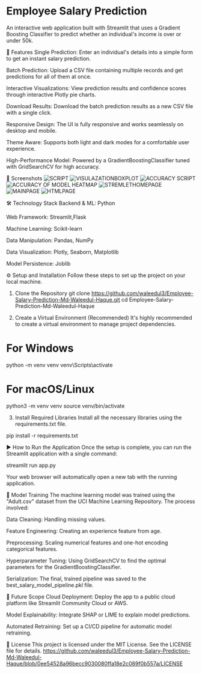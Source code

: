 # Employee Salary Prediction

An interactive web application built with Streamlit that uses a Gradient Boosting Classifier to predict whether an individual's income is over or under 50k.

🚀 Features
Single Prediction: Enter an individual's details into a simple form to get an instant salary prediction.

Batch Prediction: Upload a CSV file containing multiple records and get predictions for all of them at once.

Interactive Visualizations: View prediction results and confidence scores through interactive Plotly pie charts.

Download Results: Download the batch prediction results as a new CSV file with a single click.

Responsive Design: The UI is fully responsive and works seamlessly on desktop and mobile.

Theme Aware: Supports both light and dark modes for a comfortable user experience.

High-Performance Model: Powered by a GradientBoostingClassifier tuned with GridSearchCV for high accuracy.

📸 Screenshots
![SCRIPT](https://github.com/user-attachments/assets/7cc71ad9-a7b9-4189-a986-03da2df090a5)
![VISULAZATIONBOXPLOT](https://github.com/user-attachments/assets/e33d4101-c5a8-428b-aeac-a6ed53458fc3)
![ACCURACY SCRIPT](https://github.com/user-attachments/assets/6b4a8e3b-e161-47d3-8daf-6307c364d028)
![ACCURACY OF MODEL HEATMAP](https://github.com/user-attachments/assets/2e6924e3-cab6-43ae-873b-5528398f0c6f)
![STREMLETHOMEPAGE](https://github.com/user-attachments/assets/33e97bbc-1627-4ca8-b193-e676df7df211)
![MAINPAGE](https://github.com/user-attachments/assets/6d871c8b-afa1-41b0-b4d9-3827449396fd)
![HTMLPAGE](https://github.com/user-attachments/assets/22e644f2-84f3-436f-8040-ef70712b0dd5)




🛠️ Technology Stack
Backend & ML: Python

Web Framework: Streamlit,Flask

Machine Learning: Scikit-learn

Data Manipulation: Pandas, NumPy

Data Visualization: Plotly, Seaborn, Matplotlib

Model Persistence: Joblib

⚙️ Setup and Installation
Follow these steps to set up the project on your local machine.

1. Clone the Repository
git clone https://github.com/waleedul3/Employee-Salary-Prediction-Md-Waleedul-Haque.git
cd Employee-Salary-Prediction-Md-Waleedul-Haque

3. Create a Virtual Environment (Recommended)
It's highly recommended to create a virtual environment to manage project dependencies.

# For Windows
python -m venv venv
venv\Scripts\activate

# For macOS/Linux
python3 -m venv venv
source venv/bin/activate

3. Install Required Libraries
Install all the necessary libraries using the requirements.txt file.

pip install -r requirements.txt

▶️ How to Run the Application
Once the setup is complete, you can run the Streamlit application with a single command:

streamlit run app.py

Your web browser will automatically open a new tab with the running application.

🧠 Model Training
The machine learning model was trained using the "Adult.csv" dataset from the UCI Machine Learning Repository. The process involved:

Data Cleaning: Handling missing values.

Feature Engineering: Creating an experience feature from age.

Preprocessing: Scaling numerical features and one-hot encoding categorical features.

Hyperparameter Tuning: Using GridSearchCV to find the optimal parameters for the GradientBoostingClassifier.

Serialization: The final, trained pipeline was saved to the best_salary_model_pipeline.pkl file.

🌟 Future Scope
Cloud Deployment: Deploy the app to a public cloud platform like Streamlit Community Cloud or AWS.

Model Explainability: Integrate SHAP or LIME to explain model predictions.

Automated Retraining: Set up a CI/CD pipeline for automatic model retraining.

📜 License
This project is licensed under the MIT License. See the LICENSE file for details.
https://github.com/waleedul3/Employee-Salary-Prediction-Md-Waleedul-Haque/blob/0ee54528a96becc9030080ffa18e2c089f0b557a/LICENSE
